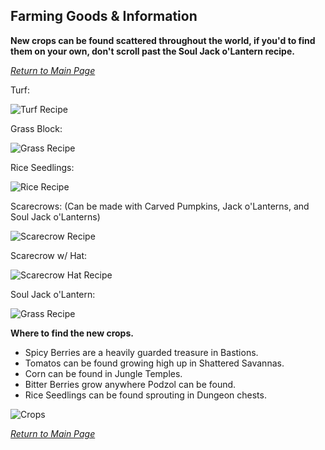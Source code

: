## Farming Goods & Information

**New crops can be found scattered throughout the world, if you'd to find them on your own, don't scroll past the Soul Jack o'Lantern recipe.**

_[Return to Main Page](https://github.com/l1nkl3/ValleyCraft/edit/gh-pages/index.md)_

Turf:

![Turf Recipe](https://github.com/l1nkl3/ValleyCraft/blob/gh-pages/wiki-images/turf.png)

Grass Block:

![Grass Recipe](https://github.com/l1nkl3/ValleyCraft/blob/gh-pages/wiki-images/grass.png)

Rice Seedlings:

![Rice Recipe](https://github.com/l1nkl3/ValleyCraft/blob/gh-pages/wiki-images/rice.png)

Scarecrows: (Can be made with Carved Pumpkins, Jack o'Lanterns, and Soul Jack o'Lanterns)

![Scarecrow Recipe](https://github.com/l1nkl3/ValleyCraft/blob/gh-pages/wiki-images/scarecrow.png)

Scarecrow w/ Hat:

![Scarecrow Hat Recipe](https://github.com/l1nkl3/ValleyCraft/blob/gh-pages/wiki-images/hat.png)

Soul Jack o'Lantern:

![Grass Recipe](https://github.com/l1nkl3/ValleyCraft/blob/gh-pages/wiki-images/soul.png)

**Where to find the new crops.**

* Spicy Berries are a heavily guarded treasure in Bastions.
* Tomatos can be found growing high up in Shattered Savannas.
* Corn can be found in Jungle Temples.
* Bitter Berries grow anywhere Podzol can be found.
* Rice Seedlings can be found sprouting in Dungeon chests.

![Crops](https://github.com/l1nkl3/ValleyCraft/blob/gh-pages/wiki-images/crops.png)

_[Return to Main Page](https://github.com/l1nkl3/ValleyCraft/edit/gh-pages/index.md)_
